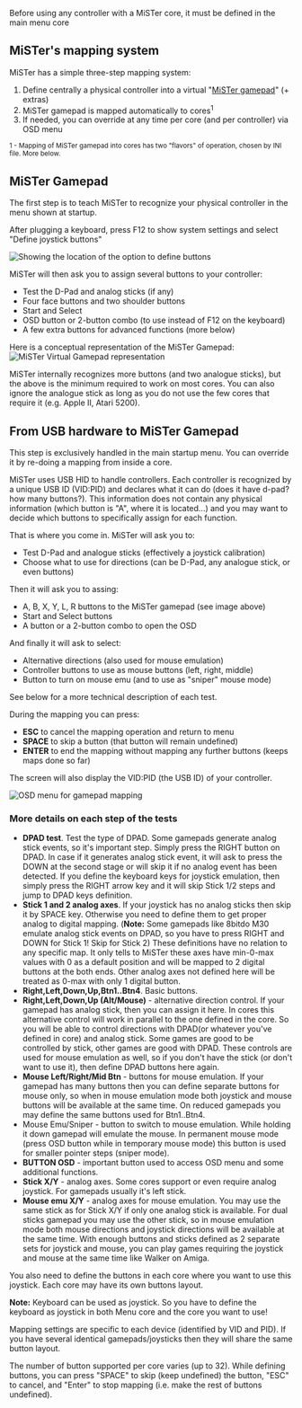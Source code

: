 Before using any controller with a MiSTer core, it must be defined in the main menu core

## MiSTer's mapping system

MiSTer has a simple three-step mapping system:

1. Define centrally a physical controller into a virtual "[MiSTer gamepad](#mister-gamepad)" (+ extras)
2. MiSTer gamepad is mapped automatically to cores<sup>1</sup>
3. If needed, you can override at any time per core (and per controller) via OSD menu

<sup>1 - Mapping of MiSTer gamepad into cores has two "flavors" of operation, chosen by INI file. More below.</sup>

## MiSTer Gamepad

The first step is to teach MiSTer to recognize your physical controller in the menu shown at startup.

After plugging a keyboard, press F12 to show system settings and select "Define joystick buttons"

![Showing the location of the option to define buttons](https://i.imgur.com/ZcbSCHV.jpg)

MiSTer will then ask you to assign several buttons to your controller:
* Test the D-Pad and analog sticks (if any)
* Four face buttons and two shoulder buttons
* Start and Select
* OSD button or 2-button combo (to use instead of F12 on the keyboard)
* A few extra buttons for advanced functions (more below)

Here is a conceptual representation of the MiSTer Gamepad:
![MiSTer Virtual Gamepad representation](https://i.imgur.com/nrXX30Q.png)

MiSTer internally recognizes more buttons (and two analogue sticks), but the above is the minimum required to work on most cores. You can also ignore the analogue stick as long as you do not use the few cores that require it (e.g. Apple II, Atari 5200).

## From USB hardware to MiSTer Gamepad

This step is exclusively handled in the main startup menu. You can override it by re-doing a mapping from inside a core.

MiSTer uses USB HID to handle controllers. Each controller is recognized by a unique USB ID (VID:PID) and declares what it can do (does it have d-pad? how many buttons?). This information does not contain any physical information (which button is "A", where it is located...) and you may want to decide which buttons to specifically assign for each function. 

That is where you come in. MiSTer will ask you to:
* Test D-Pad and analogue sticks (effectively a joystick calibration)
* Choose what to use for directions (can be D-Pad, any analogue stick, or even buttons)

Then it will ask you to assing:
* A, B, X, Y, L, R buttons to the MiSTer gamepad (see image above)
* Start and Select buttons
* A button or a 2-button combo to open the OSD

And finally it will ask to select:
* Alternative directions (also used for mouse emulation)
* Controller buttons to use as mouse buttons (left, right, middle)
* Button to turn on mouse emu (and to use as "sniper" mouse mode)

See below for a more technical description of each test.

During the mapping you can press:
* **ESC** to cancel the mapping operation and return to menu
* **SPACE** to skip a button (that button will remain undefined)
* **ENTER** to end the mapping without mapping any further buttons (keeps maps done so far)

The screen will also display the VID:PID (the USB ID) of your controller.

![OSD menu for gamepad mapping](https://i.imgur.com/lpLownF.jpg)

### More details on each step of the tests

* **DPAD test**. Test the type of DPAD. Some gamepads generate analog stick events, so it's important step. Simply press the RIGHT button on DPAD. In case if it generates analog stick event, it will ask to press the DOWN at the second stage or will skip it if no analog event has been detected. If you define the keyboard keys for joystick emulation, then simply press the RIGHT arrow key and it will skip Stick 1/2 steps and jump to DPAD keys definition.
* **Stick 1 and 2 analog axes**. If your joystick has no analog sticks then skip it by SPACE key. Otherwise you need to define them to get proper analog to digital mapping. (**Note:** Some gamepads like 8bitdo M30 emulate analog stick events on DPAD, so you have to press RIGHT and DOWN for Stick 1! Skip for Stick 2) These definitions have no relation to any specific map. It only tells to MiSTer these axes have min-0-max values with 0 as a default position and will be mapped to 2 digital buttons at the both ends. Other analog axes not defined here will be treated as 0-max with only 1 digital button.
* **Right,Left,Down,Up,Btn1..Btn4**. Basic buttons.
* **Right,Left,Down,Up (Alt/Mouse)** - alternative direction control. If your gamepad has analog stick, then you can assign it here. In cores this alternative control will work in parallel to the one defined in the core. So you will be able to control directions with DPAD(or whatever you've defined in core) and analog stick. Some games are good to be controlled by stick, other games are good with DPAD. These controls are used for mouse emulation as well, so if you don't have the stick (or don't want to use it), then define DPAD buttons here again.
* **Mouse Left/Right/Mid Btn** - buttons for mouse emulation. If your gamepad has many buttons then you can define separate buttons for mouse only, so when in mouse emulation mode both joystick and mouse buttons will be available at the same time. On reduced gamepads you may define the same buttons used for Btn1..Btn4.
* Mouse Emu/Sniper - button to switch to mouse emulation. While holding it down gamepad will emulate the mouse. In permanent mouse mode (press OSD button while in temporary mouse mode) this button is used for smaller pointer steps (sniper mode).
* **BUTTON OSD** - important button used to access OSD menu and some additional functions.
* **Stick X/Y** - analog axes. Some cores support or even require analog joystick. For gamepads usually it's left stick.
* **Mouse emu X/Y** - analog axes for mouse emulation. You may use the same stick as for Stick X/Y if only one analog stick is available. For dual sticks gamepad you may use the other stick, so in mouse emulation mode both mouse directions and joystick directions will be available at the same time. With enough buttons and sticks defined as 2 separate sets for joystick and mouse, you can play games requiring the joystick and mouse at the same time like Walker on Amiga.

You also need to define the buttons in each core where you want to use this joystick. Each core may have its own buttons layout.

**Note:** Keyboard can be used as joystick. So you have to define the keyboard as joystick in both Menu core and the core you want to use!

Mapping settings are specific to each device (identified by VID and PID). If you have several identical gamepads/joysticks then they will share the same button layout.

The number of button supported per core varies (up to 32). While defining buttons, you can press "SPACE" to skip (keep undefined) the button, "ESC" to cancel, and "Enter" to stop mapping  (i.e. make the rest of buttons undefined).